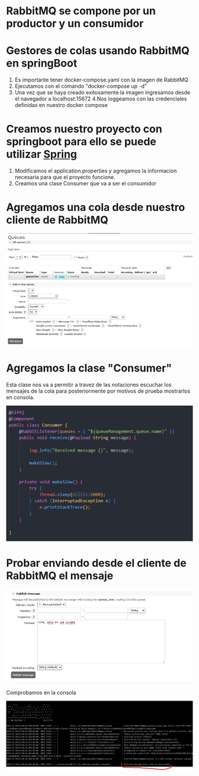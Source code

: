 # RabbitMQ se compone por un productor y un consumidor

# Gestores de colas usando RabbitMQ en springBoot


1. Es importante tener docker-compose.yaml con la imagen de RabbitMQ
2. Ejecutamos con el comando "docker-compose up -d"
3. Una vez que se haya creado exitosamente la imagen ingresamos desde el navegador a localhost:15672
4.Nos loggeamos con las credenciales definidas en nuestro docker compose

# Creamos nuestro proyecto con springboot para ello se puede utilizar [Spring](https://start.spring.io/)

1. Modificamos el application.properties y agregamos la informacion necesaria para que el proyecto funcione.
2. Creamos una clase Consumer que va a ser el consumidor


# Agregamos una cola desde nuestro cliente de RabbitMQ

![creacion de cola](image-2.png)


# Agregamos la clase "Consumer"

Esta clase nos va a permitir a travez de las notaciones escuchar los mensajes de la cola
para posteriormente por motivos de prueba mostrarlos en consola.

![consumer](image-3.png)

# Probar enviando desde el cliente de RabbitMQ el mensaje

![Envio de mensaje](image-1.png)

Comprobamos en la consola

![recibido](image-4.png)